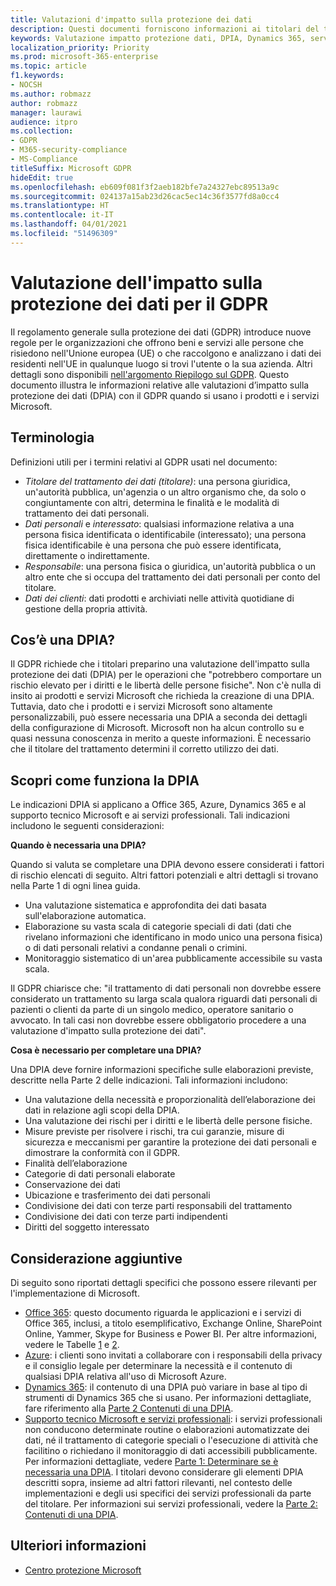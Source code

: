 ```yaml
---
title: Valutazioni d'impatto sulla protezione dei dati
description: Questi documenti forniscono informazioni ai titolari del trattamento dei dati per aiutarli a determinare se è necessaria una DPIA e, in tal caso, quali dettagli includere.
keywords: Valutazione impatto protezione dati, DPIA, Dynamics 365, servizi professionali Microsoft, Microsoft 365, documentazione Microsoft 365, RGPD
localization_priority: Priority
ms.prod: microsoft-365-enterprise
ms.topic: article
f1.keywords:
- NOCSH
ms.author: robmazz
author: robmazz
manager: laurawi
audience: itpro
ms.collection:
- GDPR
- M365-security-compliance
- MS-Compliance
titleSuffix: Microsoft GDPR
hideEdit: true
ms.openlocfilehash: eb609f081f3f2aeb182bfe7a24327ebc89513a9c
ms.sourcegitcommit: 024137a15ab23d26cac5ec14c36f3577fd8a0cc4
ms.translationtype: HT
ms.contentlocale: it-IT
ms.lasthandoff: 04/01/2021
ms.locfileid: "51496309"
---
```

# <a name="data-protection-impact-assessment-for-the-gdpr"></a>Valutazione dell'impatto sulla protezione dei dati per il GDPR

Il regolamento generale sulla protezione dei dati (GDPR) introduce nuove regole per le organizzazioni che offrono beni e servizi alle persone che risiedono nell'Unione europea (UE) o che raccolgono e analizzano i dati dei residenti nell'UE in qualunque luogo si trovi l'utente o la sua azienda. Altri dettagli sono disponibili [nell'argomento Riepilogo sul GDPR](gdpr.md). Questo documento illustra le informazioni relative alle valutazioni d’impatto sulla protezione dei dati (DPIA) con il GDPR quando si usano i prodotti e i servizi Microsoft.

## <a name="terminology"></a>Terminologia

Definizioni utili per i termini relativi al GDPR usati nel documento:

- *Titolare del trattamento dei dati (titolare)*: una persona giuridica, un'autorità pubblica, un'agenzia o un altro organismo che, da solo o congiuntamente con altri, determina le finalità e le modalità di trattamento dei dati personali.  
- *Dati personali* e *interessato*: qualsiasi informazione relativa a una persona fisica identificata o identificabile (interessato); una persona fisica identificabile è una persona che può essere identificata, direttamente o indirettamente.  
- *Responsabile*: una persona fisica o giuridica, un'autorità pubblica o un altro ente che si occupa del trattamento dei dati personali per conto del titolare.  
- *Dati dei clienti*: dati prodotti e archiviati nelle attività quotidiane di gestione della propria attività.

## <a name="what-is-a-dpia"></a>Cos’è una DPIA?

Il GDPR richiede che i titolari preparino una valutazione dell'impatto sulla protezione dei dati (DPIA) per le operazioni che "potrebbero comportare un rischio elevato per i diritti e le libertà delle persone fisiche". Non c'è nulla di insito ai prodotti e servizi Microsoft che richieda la creazione di una DPIA. Tuttavia, dato che i prodotti e i servizi Microsoft sono altamente personalizzabili, può essere necessaria una DPIA a seconda dei dettagli della configurazione di Microsoft. Microsoft non ha alcun controllo su e quasi nessuna conoscenza in merito a queste informazioni. È necessario che il titolare del trattamento determini il corretto utilizzo dei dati.

## <a name="dpia-in-action"></a>Scopri come funziona la DPIA

Le indicazioni DPIA si applicano a Office 365, Azure, Dynamics 365 e al supporto tecnico Microsoft e ai servizi professionali. Tali indicazioni includono le seguenti considerazioni:

**Quando è necessaria una DPIA?**

Quando si valuta se completare una DPIA devono essere considerati i fattori di rischio elencati di seguito. Altri fattori potenziali e altri dettagli si trovano nella Parte 1 di ogni linea guida.  

- Una valutazione sistematica e approfondita dei dati basata sull'elaborazione automatica.  
- Elaborazione su vasta scala di categorie speciali di dati (dati che rivelano informazioni che identificano in modo unico una persona fisica) o di dati personali relativi a condanne penali o crimini.
- Monitoraggio sistematico di un'area pubblicamente accessibile su vasta scala.

Il GDPR chiarisce che: "il trattamento di dati personali non dovrebbe essere considerato un trattamento su larga scala qualora riguardi dati personali di pazienti o clienti da parte di un singolo medico, operatore sanitario o avvocato. In tali casi non dovrebbe essere obbligatorio procedere a una valutazione d'impatto sulla protezione dei dati".

**Cosa è necessario per completare una DPIA?**

Una DPIA deve fornire informazioni specifiche sulle elaborazioni previste, descritte nella Parte 2 delle indicazioni. Tali informazioni includono:

- Una valutazione della necessità e proporzionalità dell’elaborazione dei dati in relazione agli scopi della DPIA.  
- Una valutazione dei rischi per i diritti e le libertà delle persone fisiche.
- Misure previste per risolvere i rischi, tra cui garanzie, misure di sicurezza e meccanismi per garantire la protezione dei dati personali e dimostrare la conformità con il GDPR.
- Finalità dell’elaborazione  
- Categorie di dati personali elaborate  
- Conservazione dei dati  
- Ubicazione e trasferimento dei dati personali  
- Condivisione dei dati con terze parti responsabili del trattamento  
- Condivisione dei dati con terze parti indipendenti  
- Diritti del soggetto interessato

## <a name="additional-considerations"></a>Considerazione aggiuntive

Di seguito sono riportati dettagli specifici che possono essere rilevanti per l'implementazione di Microsoft.

- [Office 365](gdpr-dpia-office365.md): questo documento riguarda le applicazioni e i servizi di Office 365, inclusi, a titolo esemplificativo, Exchange Online, SharePoint Online, Yammer, Skype for Business e Power BI. Per altre informazioni, vedere le Tabelle [1](/microsoft-365/compliance/gdpr-dpia-office365#part-1--determining-whether-a-dpia-is-needed) e [2](/microsoft-365/compliance/gdpr-dpia-office365#part-2--contents-of-a-dpia).  
- [Azure](gdpr-dpia-azure.md): i clienti sono invitati a collaborare con i responsabili della privacy e il consiglio legale per determinare la necessità e il contenuto di qualsiasi DPIA relativa all'uso di Microsoft Azure.  
- [Dynamics 365](gdpr-dpia-dynamics.md): il contenuto di una DPIA può variare in base al tipo di strumenti di Dynamics 365 che si usano. Per informazioni dettagliate, fare riferimento alla [Parte 2 Contenuti di una DPIA](/microsoft-365/compliance/gdpr-dpia-dynamics#part-2--contents-of-a-dpia).
- [Supporto tecnico Microsoft e servizi professionali](gdpr-dpia-prof-services.md): i servizi professionali non conducono determinate routine o elaborazioni automatizzate dei dati, né il trattamento di categorie speciali o l'esecuzione di attività che facilitino o richiedano il monitoraggio di dati accessibili pubblicamente. Per informazioni dettagliate, vedere [Parte 1: Determinare se è necessaria una DPIA](/microsoft-365/compliance/gdpr-dpia-prof-services#part-1--determining-whether-a-dpia-is-needed). I titolari devono considerare gli elementi DPIA descritti sopra, insieme ad altri fattori rilevanti, nel contesto delle implementazioni e degli usi specifici dei servizi professionali da parte del titolare. Per informazioni sui servizi professionali, vedere la [Parte 2: Contenuti di una DPIA](/microsoft-365/compliance/gdpr-dpia-prof-services#part-2--contents-of-a-dpia).

## <a name="learn-more"></a>Ulteriori informazioni

- [Centro protezione Microsoft](https://www.microsoft.com/trust-center/privacy/gdpr-overview)
